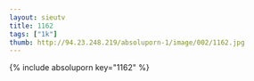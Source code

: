 ```yaml
--- 
layout: sieutv
title: 1162
tags: ["1k"]
thumb: http://94.23.248.219/absoluporn-1/image/002/1162.jpg
---
```

{% include absoluporn key="1162" %} 
